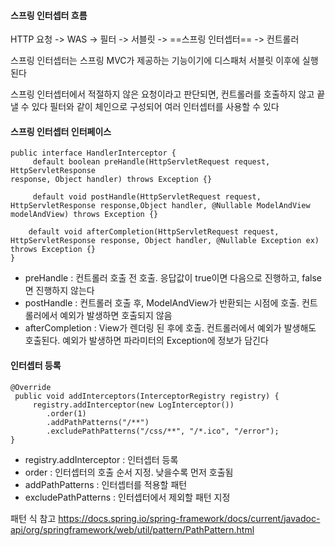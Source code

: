#### 스프링 인터셉터 흐름
HTTP 요청 -> WAS -> 필터 -> 서블릿 -> ==스프링 인터셉터== -> 컨트롤러

스프링 인터셉터는 스프링 MVC가 제공하는 기능이기에 디스패처 서블릿 이후에 실행된다

스프링 인터셉터에서 적절하지 않은 요청이라고 판단되면, 컨트롤러를 호출하지 않고 끝낼 수 있다
필터와 같이 체인으로 구성되어 여러 인터셉터를 사용할 수 있다

#### 스프링 인터셉터 인터페이스
```
public interface HandlerInterceptor {
     default boolean preHandle(HttpServletRequest request, HttpServletResponse
response, Object handler) throws Exception {}

     default void postHandle(HttpServletRequest request, HttpServletResponse response,Object handler, @Nullable ModelAndView modelAndView) throws Exception {}
     
	default void afterCompletion(HttpServletRequest request, HttpServletResponse response, Object handler, @Nullable Exception ex) throws Exception {}
}
```
- preHandle : 컨트롤러 호출 전 호출. 응답값이 true이면 다음으로 진행하고, false면 진행하지 않는다
- postHandle : 컨트롤러 호출 후, ModelAndView가 반환되는 시점에 호출. 
	컨트롤러에서 예외가 발생하면 호출되지 않음
- afterCompletion : View가 렌더링 된 후에 호출. 
	컨트롤러에서 예외가 발생해도 호출된다. 
	예외가 발생하면 파라미터의 Exception에 정보가 담긴다



#### 인터셉터 등록
```
@Override
 public void addInterceptors(InterceptorRegistry registry) {
	 registry.addInterceptor(new LogInterceptor())
		.order(1)
		.addPathPatterns("/**")
		.excludePathPatterns("/css/**", "/*.ico", "/error");
}
```
- registry.addInterceptor : 인터셉터 등록
- order : 인터셉터의 호출 순서 지정. 낮을수록 먼저 호출됨
- addPathPatterns : 인터셉터를 적용할 패턴
- excludePathPatterns : 인터셉터에서 제외할 패턴 지정

패턴 식 참고
https://docs.spring.io/spring-framework/docs/current/javadoc-api/org/springframework/web/util/pattern/PathPattern.html

